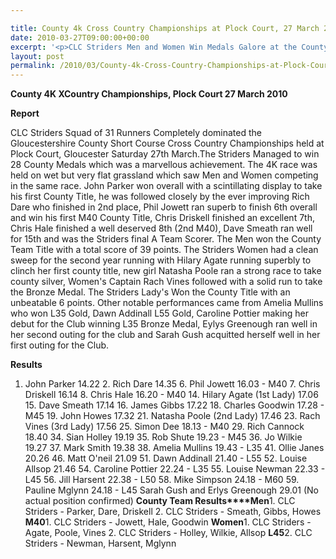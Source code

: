 ```yaml
---

title: County 4k Cross Country Championships at Plock Court, 27 March 2010
date: 2010-03-27T09:00:00+00:00
excerpt: '<p>CLC Striders Men and Women Win Medals Galore at the County 4K Championships at Plock Court 27th March 2010. Click on Full Race Report to find out more. Well done everyone for doing there bit for the Club, Brendan Ward (Club Chairman). County 4k champs 27 March 2010 Photos Report Results</p>'
layout: post
permalink: /2010/03/County-4k-Cross-Country-Championships-at-Plock-Court,-27-March-2010-/
---
```

**County 4K XCountry Championships, Plock Court 27 March 2010** </p> 

<a name="Report"></a>

**Report**

CLC Striders Squad of 31 Runners Completely dominated the Gloucestershire County Short Course Cross Country Championships held at Plock Court, Gloucester Saturday 27th March.The Striders Managed to win 28 County Medals which was a marvellous achievement. The 4K race was held on wet but very flat grassland which saw Men and Women competing in the same race. John Parker won overall with a scintillating display to take his first County Title, he was followed closely by the ever improving Rich Dare who finished in 2nd place, Phil Jowett ran superb to finish 6th overall and win his first M40 County Title, Chris Driskell finished an excellent 7th, Chris Hale finished a well deserved 8th (2nd M40), Dave Smeath ran well for 15th and was the Striders final A Team Scorer. The Men won the County Team Title with a total score of 39 points. The Striders Women had a clean sweep for the second year running with Hilary Agate running superbly to clinch her first county title, new girl Natasha Poole ran a strong race to take county silver, Women's Captain Rach Vines followed with a solid run to take the Bronze Medal. The Striders Lady's Won the County Title with an unbeatable 6 points. Other notable performances came from Amelia Mullins who won L35 Gold, Dawn Addinall L55 Gold, Caroline Pottier making her debut for the Club winning L35 Bronze Medal, Eylys Greenough ran well in her second outing for the club and Sarah Gush acquitted herself well in her first outing for the Club. 

<a name="Report"></a>**Results**

1. John Parker 14.22 2. Rich Dare 14.35 6. Phil Jowett 16.03 - M40 7. Chris Driskell 16.14 8. Chris Hale 16.20 - M40 14. Hilary Agate (1st Lady) 17.06 15. Dave Smeath 17.14 16. James Gibbs 17.22 18. Charles Goodwin 17.28 - M45 19. John Howes 17.32 21. Natasha Poole (2nd Lady) 17.46 23. Rach Vines (3rd Lady) 17.56 25. Simon Dee 18.13 - M40 29. Rich Cannock 18.40 34. Sian Holley 19.19 35. Rob Shute 19.23 - M45 36. Jo Wilkie 19.27 37. Mark Smith 19.38 38. Amelia Mullins 19.43 - L35 41. Ollie Janes 20.26 46. Matt O'neil 21.09 51. Dawn Addinall 21.40 - L55 52. Louise Allsop 21.46 54. Caroline Pottier 22.24 - L35 55. Louise Newman 22.33 - L45 56. Jill Harsent 22.38 - L50 58. Mike Simpson 24.18 - M60 59. Pauline Mglynn 24.18 - L45 Sarah Gush and Erlys Greenough 29.01 (No actual position confirmed) **County Team Results****Men**1. CLC Striders - Parker, Dare, Driskell 2. CLC Striders - Smeath, Gibbs, Howes **M40**1. CLC Striders - Jowett, Hale, Goodwin **Women**1. CLC Striders - Agate, Poole, Vines 2. CLC Striders - Holley, Wilkie, Allsop **L45**2. CLC Striders - Newman, Harsent, Mglynn 

<map name="100109w.jpg">
  <area shape="RECT" coords="677,27,696,48" alt="Race Winner" />
  
  <area shape="RECT" coords="379,28,393,45" alt="Sarah Greef" />
  
  <area shape="RECT" coords="354,28,368,46" alt="Rachel Vines" />
  
  <area shape="RECT" coords="303,28,318,46" alt="Anna Maughan" />
  
  <area shape="RECT" coords="206,28,220,46" alt="Dawn Addinall" />
  
  <area shape="RECT" coords="86,28,103,46" alt="Alex Evans" />
</map>

<map name="100109m.jpg">
  <area shape="RECT" coords="63,31,76,45" alt="Clive Scott" />
  
  <area shape="RECT" coords="112,32,121,44" alt="Paul Davies" />
  
  <area shape="RECT" coords="118,32,129,43" alt="Paul Stonuary" />
  
  <area shape="RECT" coords="223,29,236,47" alt="James Gibbs" />
  
  <area shape="RECT" coords="255,29,264,42" alt="David Smeath" />
  
  <area shape="RECT" coords="263,28,272,43" alt="Chris Hale" />
  
  <area shape="RECT" coords="275,31,288,45" alt="Rob Shute" />
  
  <area shape="RECT" coords="308,31,321,45" alt="Billy Bradshaw" />
  
  <area shape="RECT" coords="582,29,594,46" alt="Will Ferguson" />
  
  <area shape="RECT" coords="680,30,694,45" alt="Race Winner" />
</map>
